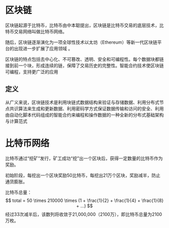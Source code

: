 # 区块链
区块链起源于比特币，比特币由中本聪提出，区块链是比特币交易的底层技术，比特币交易网络叫做比特币网络。

随后，区块链逐渐演化为一项全球性技术以太坊（Ethereum）等新一代区块链平台的出现进一步扩展了应用领域 。

区块链的特点包括去中心化、不可篡改、透明、安全和可编程性。每个数据块都链接到前一个块，形成连续的链，保障了交易历史的完整性。智能合约技术使区块链可编程，支持更广泛的应用

## 定义
从广义来说，区块链技术是利用块链式数据结构来验证与存储数据、利用分布式节点共识算法来生成和更新数据、利用密码学方式保证数据传输和访问的安全、利用由自动化脚本代码组成的智能合约来编程和操作数据的一种全新的分布式基础架构与计算范式


# 比特币网络
比特币通过“挖矿”发行，矿工成功“挖”出一个区块后，获得一定数量的比特币作为奖励。

初始阶段，每挖出一个区块奖励50比特币，每挖出21万个区块，奖励减半，防止通货膨胀。

比特币总量：
$$
total = 50 \times 210000 \times (1 + \frac{1}{2} + \frac{1}{4} + \frac{1}{8} + ...)
$$
经过33次减半后，该数列将收敛于21,000,000（2100万），即比特币总量为2100万枚。